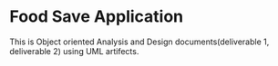 # Food Save Application
This is Object oriented Analysis and Design documents(deliverable 1, deliverable 2) using UML artifects.
